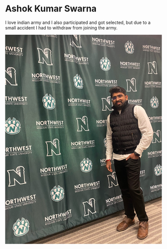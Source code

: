 # Ashok Kumar Swarna
I love indian army and I also participated and got selected, but due to a small accident I had to withdraw from joining the army.

![My Image](MyPicture.jpeg)